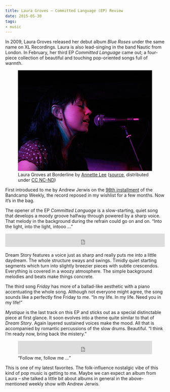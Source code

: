 ```yaml
---
title: Laura Groves – Committed Language (EP) Review
date: 2015-05-30
tags:
- music
---
```

In 2009, Laura Groves released her debut album _Blue Roses_ under the same name on XL Recordings. Laura is also lead-singing in the band Nautic from London. In February, her third EP _Committed Language_ came out; a four-piece collection of beautiful and touching pop-oriented songs full of warmth.

<figure>
  <img alt="Laura Groves at Borderline by Annette Lee" src="/img/posts/laura-groves-by-annette-lee.jpg">
  <figcaption>Laura Groves at Borderline by <a href="http://www.annette-lee.com/">Annette Lee</a> (<a href="https://www.flickr.com/photos/loveleeannette/1107075605">source</a>, distributed under <a href="https://creativecommons.org/licenses/by-nc-nd/2.0/">CC NC-ND</a>)</figcaption>
</figure>

First introduced to me by Andrew Jerwis on the [98th installment](https://bandcamp.com/?show=114) of the Bandcamp Weekly, the record reposed in my wishlist for a few months. Now it’s in the bag.

The opener of the EP *Committed Language*  is a slow-starting, quiet song that develops a moody groove halfway through powered by a sharp voice. That melody in the background during the refrain could go on and on. “Into the light, into the light, intooo …”

<iframe style="border: 0; width: 100%; height: 42px;" src="https://bandcamp.com/EmbeddedPlayer/album=1858991505/size=small/bgcol=ffffff/track=146270167/transparent=true/" seamless><a href="http://lauragroves.bandcamp.com/album/committed-language-ep">Laura Groves – Committed Language (EP)</a></iframe>

Dream Story features a voice just as sharp and really puts me into a little daydream. The whole structure sways and swings. Timidly quiet starting segments which turn into slightly breezier pieces with subtle crescendos. Everything is covered in a woozy atmosphere. The simple background melodies and beats make things concrete.

The third song *Friday* has more of a ballad-like aesthetic with a piano accentuating the whole song. Although not everyone might agree, the song sounds like a perfectly fine Friday to me. “In my life. In my life. Need you in my life!”

*Mystique* is the last track on this EP and sticks out as a special distinctable piece at first glance. It soon evolves into a theme quite similar to that of *Dream Story*. Again layered sustained voices make the mood. All that is accompanied by romantic percussions of the slow drums. Beautiful. “I think I’m ready now, bring back the mistery.”

<figure>
  <iframe style="border: 0; width: 100%; height: 42px;" src="https://bandcamp.com/EmbeddedPlayer/album=562937539/size=small/bgcol=ffffff/track=1001647541/transparent=true/" seamless><a href="http://nautic.bandcamp.com/album/navy-blue-ep">Nautic – Navy Blue (EP)</a></iframe>
  <figcaption><q>Follow me, follow me …</q></figcaption>
</figure>

This is one of my latest favorites. The folk-influence nostalgic vibe of this kind of pop music is getting to me. Maybe we can expect an album from Laura – she talked a little bit about albums in general in the above-mentioned weekly show with Andrew Jerwis.
